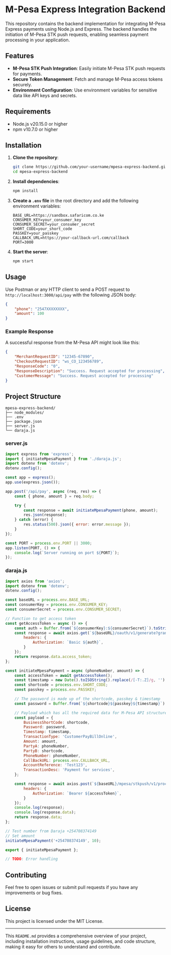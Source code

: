 

# M-Pesa Express Integration Backend

This repository contains the backend implementation for integrating M-Pesa Express payments using Node.js and Express. The backend handles the initiation of M-Pesa STK push requests, enabling seamless payment processing in your application.

## Features

- **M-Pesa STK Push Integration**: Easily initiate M-Pesa STK push requests for payments.
- **Secure Token Management**: Fetch and manage M-Pesa access tokens securely.
- **Environment Configuration**: Use environment variables for sensitive data like API keys and secrets.

## Requirements

- Node.js v20.15.0 or higher
- npm v10.7.0 or higher

## Installation

1. **Clone the repository**:

    ```bash
    git clone https://github.com/your-username/mpesa-express-backend.git
    cd mpesa-express-backend
    ```

2. **Install dependencies**:

    ```bash
    npm install
    ```

3. **Create a `.env` file** in the root directory and add the following environment variables:

    ```plaintext
    BASE_URL=https://sandbox.safaricom.co.ke
    CONSUMER_KEY=your_consumer_key
    CONSUMER_SECRET=your_consumer_secret
    SHORT_CODE=your_short_code
    PASSKEY=your_passkey
    CALLBACK_URL=https://your-callback-url.com/callback
    PORT=3000
    ```

4. **Start the server**:

    ```bash
    npm start
    ```

## Usage

Use Postman or any HTTP client to send a POST request to `http://localhost:3000/api/pay` with the following JSON body:

```json
{
    "phone": "2547XXXXXXXX",
    "amount": 100
}
```

### Example Response

A successful response from the M-Pesa API might look like this:

```json
{
    "MerchantRequestID": "12345-67890",
    "CheckoutRequestID": "ws_CO_123456789",
    "ResponseCode": "0",
    "ResponseDescription": "Success. Request accepted for processing",
    "CustomerMessage": "Success. Request accepted for processing"
}
```

## Project Structure

```
mpesa-express-backend/
├── node_modules/
├── .env
├── package.json
├── server.js
└── daraja.js
```

### server.js

```javascript
import express from 'express';
import { initiateMpesaPayment } from './daraja.js';
import dotenv from 'dotenv';
dotenv.config();

const app = express();
app.use(express.json());

app.post('/api/pay', async (req, res) => {
    const { phone, amount } = req.body;

    try {
        const response = await initiateMpesaPayment(phone, amount);
        res.json(response);
    } catch (error) {
        res.status(500).json({ error: error.message });
    }
});

const PORT = process.env.PORT || 3000;
app.listen(PORT, () => {
    console.log(`Server running on port ${PORT}`);
});
```

### daraja.js

```javascript
import axios from 'axios';
import dotenv from 'dotenv';
dotenv.config();

const baseURL = process.env.BASE_URL;
const consumerKey = process.env.CONSUMER_KEY;
const consumerSecret = process.env.CONSUMER_SECRET;

// Function to get access token
const getAccessToken = async () => {
    const auth = Buffer.from(`${consumerKey}:${consumerSecret}`).toString('base64');
    const response = await axios.get(`${baseURL}/oauth/v1/generate?grant_type=client_credentials`, {
        headers: {
            Authorization: `Basic ${auth}`,
        }
    });
    return response.data.access_token;
};

const initiateMpesaPayment = async (phoneNumber, amount) => {
    const accessToken = await getAccessToken();
    const timestamp = new Date().toISOString().replace(/[-T:.Z]/g, '').slice(0, 14);
    const shortcode = process.env.SHORT_CODE;
    const passkey = process.env.PASSKEY;

    // The password is made up of the shortcode, passkey & timestamp
    const password = Buffer.from(`${shortcode}${passkey}${timestamp}`).toString('base64');

    // Payload which has all the required data for M-Pesa API structure
    const payload = {
        BusinessShortCode: shortcode,
        Password: password,
        Timestamp: timestamp,
        TransactionType: 'CustomerPayBillOnline',
        Amount: amount,
        PartyA: phoneNumber,
        PartyB: shortcode,
        PhoneNumber: phoneNumber,
        CallBackURL: process.env.CALLBACK_URL,
        AccountReference: 'Test123',
        TransactionDesc: 'Payment for services',
    };

    const response = await axios.post(`${baseURL}/mpesa/stkpush/v1/processrequest`, payload, {
        headers: {
            Authorization: `Bearer ${accessToken}`,
        }
    });
    console.log(response);
    console.log(response.data);
    return response.data;
};

// Test number from Daraja +254708374149
// Set amount
initiateMpesaPayment('+254708374149', 10);

export { initiateMpesaPayment };

// TODO: Error handling
```

## Contributing

Feel free to open issues or submit pull requests if you have any improvements or bug fixes.

## License

This project is licensed under the MIT License.

---

This `README.md` provides a comprehensive overview of your project, including installation instructions, usage guidelines, and code structure, making it easy for others to understand and contribute.